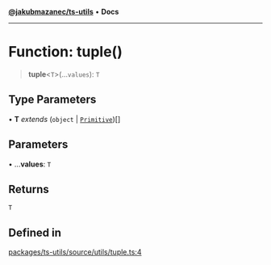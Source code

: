 [**@jakubmazanec/ts-utils**](../README.md) • **Docs**

---

# Function: tuple()

> **tuple**\<`T`\>(...`values`): `T`

## Type Parameters

• **T** _extends_ (`object` \| [`Primitive`](../type-aliases/Primitive.md))[]

## Parameters

• ...**values**: `T`

## Returns

`T`

## Defined in

[packages/ts-utils/source/utils/tuple.ts:4](https://github.com/jakubmazanec/tools/blob/4809b04453aafb35a917917e0b4964a9ec0cd132/packages/ts-utils/source/utils/tuple.ts#L4)
